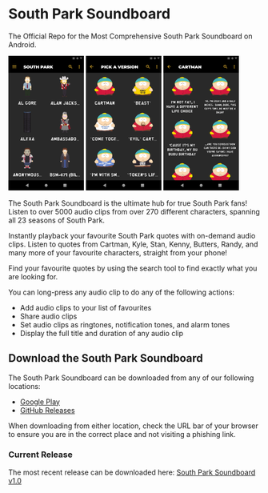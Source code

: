 # South Park Soundboard
The Official Repo for the Most Comprehensive South Park Soundboard on Android.

<img src="https://github.com/soundbytesdotme/south-park-soundboard/blob/689e28d0dbe1cdaedc1c7a23baaaec6dae043cd1/screenshot-(home).png" alt="Home Screenshot" width="30%"/> <img src="https://github.com/soundbytesdotme/south-park-soundboard/blob/689e28d0dbe1cdaedc1c7a23baaaec6dae043cd1/screenshot-(pickaversion).png" alt="Cartman's Alter-egos" width="30%"/> <img src="https://github.com/soundbytesdotme/south-park-soundboard/blob/689e28d0dbe1cdaedc1c7a23baaaec6dae043cd1/screenshot-(sounds-page).png" alt="Cartman's Sounds" width="30%"/>

The South Park Soundboard is the ultimate hub for true South Park fans!
Listen to over 5000 audio clips from over 270 different characters, spanning
all 23 seasons of South Park.

Instantly playback your favourite South Park quotes with on-demand audio clips. Listen to quotes from Cartman, Kyle, Stan, Kenny, Butters, Randy, and many more of your favourite characters, straight from your phone!

Find your favourite quotes by using the search tool to find exactly what you are looking for.

You can long-press any audio clip to do any of the following actions:

-	Add audio clips to your list of favourites
-	Share audio clips
-	Set audio clips as ringtones, notification tones, and alarm tones
-	Display the full title and duration of any audio clip

## Download the South Park Soundboard

The South Park Soundboard can be downloaded from any of our following locations:

 - [Google Play](https://play.google.com/store/apps/details?id=me.soundbytes.southparksoundboard)
 - [GitHub Releases](https://github.com/soundbytesdotme/south-park-soundboard/releases)

When downloading from either location, check the URL bar of your browser to ensure you are in the correct place and not visiting a phishing link.

### Current Release

The most recent release can be downloaded here: [South Park Soundboard v1.0](https://github.com/soundbytesdotme/south-park-soundboard/releases)





